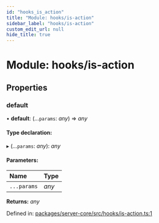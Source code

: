 ```yaml
---
id: "hooks_is_action"
title: "Module: hooks/is-action"
sidebar_label: "hooks/is-action"
custom_edit_url: null
hide_title: true
---
```


# Module: hooks/is-action

## Properties

### default

• **default**: (...`params`: *any*) => *any*

#### Type declaration:

▸ (...`params`: *any*): *any*

#### Parameters:

Name | Type |
:------ | :------ |
`...params` | *any* |

**Returns:** *any*

Defined in: [packages/server-core/src/hooks/is-action.ts:1](https://github.com/xr3ngine/xr3ngine/blob/673ad6a5f/packages/server-core/src/hooks/is-action.ts#L1)
